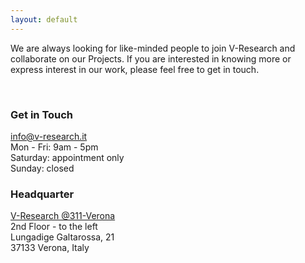 ```yaml
---
layout: default
---
```


<div class="container">
    <div class="row text-center">
	    <p>
            We are always looking for like-minded people to join V-Research and collaborate on our Projects. If you are interested in knowing more or express interest in our work, please feel free to get in touch.
        </p>
    </div>
    <br>
    <div class="row">
        <div class="col-12 col-md-6 text-center">
            <h3 class="title-margin">
                Get in Touch
                <i class="far fa-comments"></i>
            </h3>
            <p class="text-div b-cont-margin">
                <a href="mailto: info@v-research.it" target="blank">
                    info@v-research.it
                </a><br>
                Mon - Fri: 9am - 5pm<br>
                Saturday: appointment only<br>
                Sunday: closed<br>
            </p>
        </div>
        <div class="col-12 col-md-6 text-center">
            <h3 class="title-margin">
                Headquarter
                <i class="far fa-building"></i>
            </h3>
            <p class="text-div b-cont-margin">
                <a href="https://goo.gl/maps/ywMzutimbX7GaC6c9" target="blank">V-Research @311-Verona</a><br>
		2nd Floor - to the left<br>
                Lungadige Galtarossa, 21<br>
                37133 Verona, Italy<br>
            </p>
        </div>
    </div>
</div>
